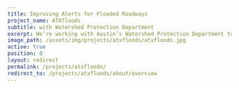 ```yaml
---
title: Improving Alerts for Flooded Roadways
project_name: ATXfloods
subtitle: with Watershed Protection Department
excerpt: We’re working with Austin’s Watershed Protection Department to improve how ATXfloods provides information about the status of roadway closures to the public and emergency services.
image_path: /assets/img/projects/atxfloods/atxfloods.jpg
active: true
position: 0
layout: redirect
permalink: /projects/atxfloods/
redirect_to: /projects/atxfloods/about/overview
---
```

